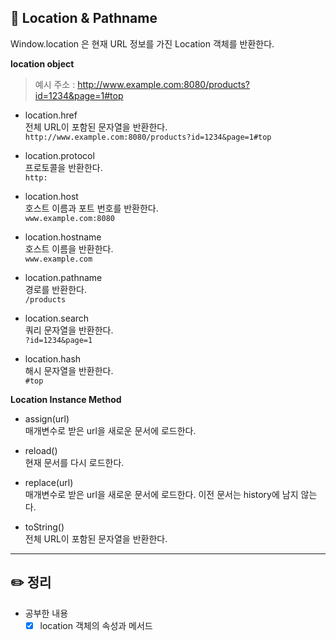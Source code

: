 ## 📍 Location & Pathname  
Window.location 은 현재 URL 정보를 가진 Location 객체를 반환한다.

**location object**

>예시 주소 : http://www.example.com:8080/products?id=1234&page=1#top

- location.href   
전체 URL이 포함된 문자열을 반환한다.   
`http://www.example.com:8080/products?id=1234&page=1#top`   

- location.protocol   
프로토콜을 반환한다.   
`http:`   

- location.host   
호스트 이름과 포트 번호를 반환한다.   
`www.example.com:8080`

- location.hostname   
호스트 이름을 반환한다.   
`www.example.com`

- location.pathname   
경로를 반환한다.   
`/products`

- location.search   
쿼리 문자열을 반환한다.   
`?id=1234&page=1`

- location.hash   
해시 문자열을 반환한다.   
`#top`

**Location Instance Method**   

- assign(url)   
매개변수로 받은 url을 새로운 문서에 로드한다.   

- reload()   
현재 문서를 다시 로드한다.   

- replace(url)   
매개변수로 받은 url을 새로운 문서에 로드한다. 이전 문서는 history에 남지 않는다.   

- toString()   
전체 URL이 포함된 문자열을 반환한다.

---

## ✏️ 정리
- 공부한 내용   
    * [x] location 객체의 속성과 메서드
